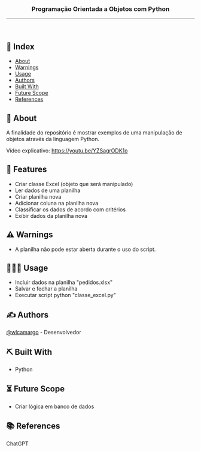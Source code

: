 <h3 align="center">Programação Orientada a Objetos com Python</h3>


<div align="center">
</div>

---

<p align="center"> 
    <br> 
</p>

## 📝 Index

- [About](#about)
- [Warnings](#warnings)
- [Usage](#usage)
- [Authors](#authors)
- [Built With](#built-with)
- [Future Scope](#future-scope)
- [References](#references)


## 🧐 About <a name="about"></a>

A finalidade do repositório é mostrar exemplos de uma manipulação de objetos através da linguagem Python. 

Vídeo explicativo: https://youtu.be/YZSagrODK1o

## 🚀 Features <a name="features"></a>
- Criar classe Excel (objeto que será manipulado) 
- Ler dados de uma planilha
- Criar planilha nova
- Adicionar coluna na planilha nova
- Classificar os dados de acordo com critérios
- Exibir dados da planilha nova

<!-- Adicionar link da imagem
<p align="center">
  <a href="" rel="noopener">
    <img src="https://github.com/wlcamargo/python_text_comparison/blob/main/images/planilha_comparacao_resultados.PNG" alt="Planilha">
  </a>
</p>
-->

## ⚠️ Warnings <a name="warnings"></a>
- A planilha não pode estar aberta durante o uso do script.

## 👨🏽‍🏫 Usage <a name="usage"></a>
- Incluir dados na planilha "pedidos.xlsx"
- Salvar e fechar a planilha
- Executar script python "classe_excel.py"
    
## ✍️ Authors <a name="authors"></a>

[@wlcamargo](https://www.linkedin.com/in/wallace-camargo-35b615171/) - Desenvolvedor

## ⛏️ Built With <a name="built-with"></a>
- Python

## ⏳ Future Scope <a name="future-scope"></a>
- Criar lógica em banco de dados

## 📚 References <a name="references"></a>

ChatGPT



